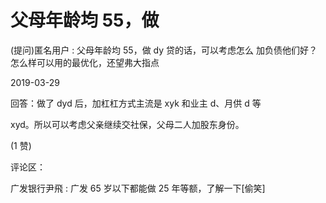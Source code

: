 # 父母年龄均 55，做

(提问)匿名用户 : 父母年龄均 55，做 dy 贷的话，可以考虑怎么 加负债他们好？怎么样可以用的最优化，还望弗大指点

2019-03-29

回答：做了 dyd 后，加杠杠方式主流是 xyk 和业主 d、月供 d 等

xyd。所以可以考虑父亲继续交社保，父母二人加股东身份。

(1 赞)

评论区：

广发银行尹飛 : 广发 65 岁以下都能做 25 年等额，了解一下[偷笑]